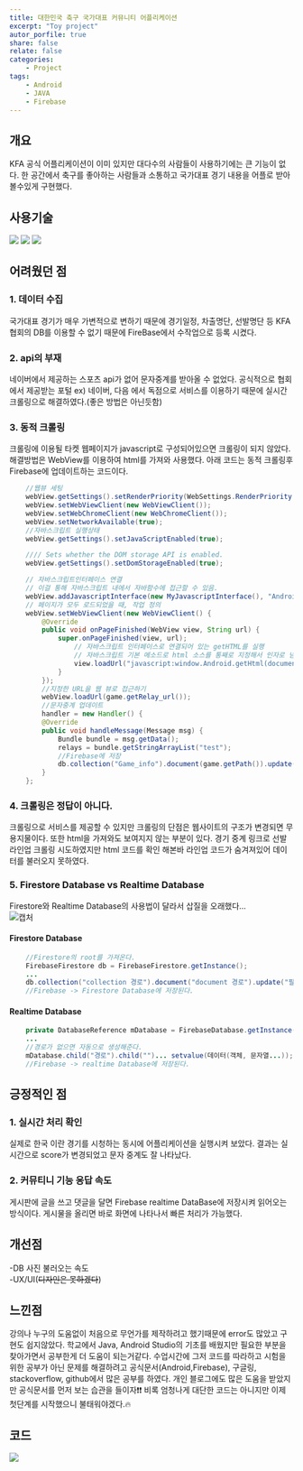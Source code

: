 ```yaml
---
title: 대한민국 축구 국가대표 커뮤니티 어플리케이션
excerpt: "Toy project"
autor_porfile: true
share: false
relate: false
categories:
    - Project
tags:
    - Android
    - JAVA
    - Firebase
---
```


## 개요
KFA 공식 어플리케이션이 이미 있지만 대다수의 사람들이 사용하기에는 큰 기능이 없다. 한 공간에서 축구를 좋아하는 사람들과 소통하고 국가대표 경기 내용을 어플로 받아볼수있게 구현했다.


## 사용기술
<div>
<img src="https://img.shields.io/badge/Android-3DDC84?style=flat-square&logo=Android&logoColor=white"/>
<img src="https://img.shields.io/badge/Java-007396?style=flat-square&logo=java&logoColor=white"/>
<img src="https://img.shields.io/badge/Firebase-FFCA28?style=flat-square&logo=firebase&logoColor=white"/>
</div>

## 어려웠던 점
### 1. 데이터 수집
국가대표 경기가 매우 가변적으로 변하기 때문에 경기일정, 차출명단, 선발명단 등 KFA 협회의 DB를 이용할 수 없기 때문에 FireBase에서 수작업으로 등록 시켰다.
### 2. api의 부재
네이버에서 제공하는 스포츠 api가 없어 문자중계를 받아올 수 없었다. 공식적으로 협회에서 제공받는 포털 ex) 네이버, 다음 에서 독점으로 서비스를 이용하기 때문에 실시간 크롤링으로 해결하였다.(좋은 방법은 아닌듯함)
### 3. 동적 크롤링
크롤링에 이용될 타켓 웹페이지가 javascript로 구성되어있으면 크롤링이 되지 않았다. 해결방법은 WebView를 이용하여 html를 가져와 사용했다. 아래 코드는 동적 크롤링후 Firebase에 업데이트하는 코드이다.

~~~java
    //웹뷰 세팅
    webView.getSettings().setRenderPriority(WebSettings.RenderPriority.HIGH);
    webView.setWebViewClient(new WebViewClient());
    webView.setWebChromeClient(new WebChromeClient());
    webView.setNetworkAvailable(true);
    //자바스크립트 실행상태
    webView.getSettings().setJavaScriptEnabled(true);

    //// Sets whether the DOM storage API is enabled.
    webView.getSettings().setDomStorageEnabled(true);

    // 자바스크립트인터페이스 연결
    // 이걸 통해 자바스크립트 내에서 자바함수에 접근할 수 있음.
    webView.addJavascriptInterface(new MyJavascriptInterface(), "Android");
    // 페이지가 모두 로드되었을 때, 작업 정의
    webView.setWebViewClient(new WebViewClient() {
        @Override
        public void onPageFinished(WebView view, String url) {
            super.onPageFinished(view, url);
                // 자바스크립트 인터페이스로 연결되어 있는 getHTML를 실행
                // 자바스크립트 기본 메소드로 html 소스를 통째로 지정해서 인자로 넘김
                view.loadUrl("javascript:window.Android.getHtml(document.getElementsByTagName('body')[0].innerHTML);");
            }
        });
        //지정한 URL을 웹 뷰로 접근하기
        webView.loadUrl(game.getRelay_url());
        //문자중계 업데이트
        handler = new Handler() {
        @Override
        public void handleMessage(Message msg) {
            Bundle bundle = msg.getData();
            relays = bundle.getStringArrayList("test");
            //Firebase에 저장
            db.collection("Game_info").document(game.getPath()).update("relay", relays);
        }
    };
~~~
### 4. 크롤링은 정답이 아니다.
크롤링으로 서비스를 제공할 수 있지만 크롤링의 단점은 웹사이트의 구조가 변경되면 무용지물이다. 또한 html을 가져와도 보여지지 않는 부분이 있다. 경기 중계 링크로 선발 라인업 크롤링 시도하였지만 html 코드를 확인 해본바 라인업 코드가 숨겨져있어 데이터를 불러오지 못하였다.

### 5. Firestore Database vs Realtime Database
Firestore와 Realtime Database의 사용법이 달라서 삽질을 오래했다...  
![캡처](https://user-images.githubusercontent.com/77061558/140017276-249442f8-817d-4a13-82af-966d4a93a102.PNG)
#### Firestore Database
~~~java
    //Firestore의 root를 가져온다.
    FirebaseFirestore db = FirebaseFirestore.getInstance();
    ...
    db.collection("collection 경로").document("document 경로").update("필드",데이터(객체, 문자열...));
    //Firebase -> Firestore Database에 저장된다.
~~~
#### Realtime Database
~~~java
    private DatabaseReference mDatabase = FirebaseDatabase.getInstance().getReference();
    ...
    //경로가 없으면 자동으로 생성해준다.
    mDatabase.child("경로").child("")... setvalue(데이터(객체, 문자열...));
    //Firebase -> realtime Database에 저장된다.
~~~
## 긍정적인 점
### 1. 실시간 처리 확인
실제로 한국 이란 경기를 시청하는 동시에 어플리케이션을 실행시켜 보았다. 결과는 실시간으로 score가 변경되었고 문자 중계도 잘 나타났다.
### 2. 커뮤티니 기능 응답 속도
게시판에 글을 쓰고 댓글을 달면 Firebase realtime DataBase에 저장시켜 읽어오는 방식이다. 게시물을 올리면 바로 화면에 나타나서 빠른 처리가 가능했다.

## 개선점
-DB 사진 불러오는 속도<br> 
-UX/UI(~~디자인은 못하겠다~~)

## 느낀점
강의나 누구의 도움없이 처음으로 무언가를 제작하려고 했기때문에 error도 많았고 구현도 쉽지않았다. 학교에서 Java, Android Studio의 기초를 배웠지만 필요한 부분을 찾아가면서 공부한게 더 도움이 되는거같다. 수업시간에 그저 코드를 따라하고 시험을 위한 공부가 아닌 문제를 해결하려고 공식문서(Android,Firebase), 구글링, stackoverflow, github에서 많은 공부를 하였다. 개인 블로그에도 많은 도움을 받았지만 공식문서를 먼저 보는 습관을 들이자❗❗ 비록 엄청나게 대단한 코드는 아니지만 이제 첫단계를 시작했으니 불태워야겠다.🔥

## 코드
<a href="https://github.com/rkdejr2321/Project/tree/master/KFA"><img src="https://img.shields.io/badge/github-181717?style=flat-square&logo=github&logoColor=white"/></a>